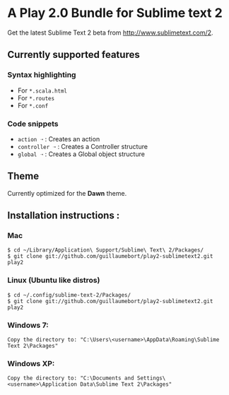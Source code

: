 # A Play 2.0 Bundle for Sublime text 2

Get the latest Sublime Text 2 beta from http://www.sublimetext.com/2.

## Currently supported features

### Syntax highlighting

- For `*.scala.html`
- For `*.routes`
- For `*.conf`

### Code snippets

- `action ➝` : Creates an action
- `controller ➝` : Creates a Controller structure
- `global ➝` : Creates a Global object structure

## Theme

Currently optimized for the __Dawn__ theme.

## Installation instructions : 

### Mac 

    $ cd ~/Library/Application\ Support/Sublime\ Text\ 2/Packages/
    $ git clone git://github.com/guillaumebort/play2-sublimetext2.git play2
    
### Linux (Ubuntu like distros)

    $ cd ~/.config/sublime-text-2/Packages/
    $ git clone git://github.com/guillaumebort/play2-sublimetext2.git play2

### Windows 7:

    Copy the directory to: "C:\Users\<username>\AppData\Roaming\Sublime Text 2\Packages"

### Windows XP:

    Copy the directory to: "C:\Documents and Settings\<username>\Application Data\Sublime Text 2\Packages"

